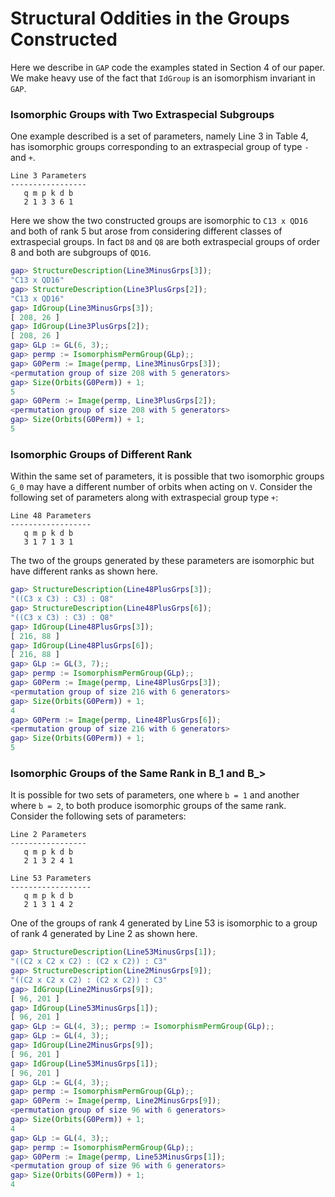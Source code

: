 # Structural Oddities in the Groups Constructed

Here we describe in `GAP` code the examples stated in Section 4 of our paper. We make heavy use of the fact that `IdGroup` is an isomorphism invariant in `GAP`.

### Isomorphic Groups with Two Extraspecial Subgroups

One example described is a set of parameters, namely Line 3 in Table 4, has isomorphic groups corresponding to an extraspecial group of type `-` and `+`.
```
Line 3 Parameters
-----------------
   q m p k d b
   2 1 3 3 6 1
```
Here we show the two constructed groups are isomorphic to `C13 x QD16` and both of rank 5 but arose from considering different classes of extraspecial groups.
In fact `D8` and `Q8` are both extraspecial groups of order 8 and both are subgroups of `QD16`.
```gap
gap> StructureDescription(Line3MinusGrps[3]);
"C13 x QD16"
gap> StructureDescription(Line3PlusGrps[2]);
"C13 x QD16"
gap> IdGroup(Line3MinusGrps[3]);
[ 208, 26 ]
gap> IdGroup(Line3PlusGrps[2]);
[ 208, 26 ]
gap> GLp := GL(6, 3);;
gap> permp := IsomorphismPermGroup(GLp);;
gap> G0Perm := Image(permp, Line3MinusGrps[3]);
<permutation group of size 208 with 5 generators>
gap> Size(Orbits(G0Perm)) + 1;
5
gap> G0Perm := Image(permp, Line3PlusGrps[2]);
<permutation group of size 208 with 5 generators>
gap> Size(Orbits(G0Perm)) + 1;
5
```

### Isomorphic Groups of Different Rank

Within the same set of parameters, it is possible that two isomorphic groups `G_0` may have a different number of orbits when acting on `V`.
Consider the following set of parameters along with extraspecial group type `+`:
```
Line 48 Parameters
------------------
   q m p k d b
   3 1 7 1 3 1
```
The two of the groups generated by these parameters are isomorphic but have different ranks as shown here.
```gap
gap> StructureDescription(Line48PlusGrps[3]);
"((C3 x C3) : C3) : Q8"
gap> StructureDescription(Line48PlusGrps[6]);
"((C3 x C3) : C3) : Q8"
gap> IdGroup(Line48PlusGrps[3]);
[ 216, 88 ]
gap> IdGroup(Line48PlusGrps[6]);
[ 216, 88 ]
gap> GLp := GL(3, 7);;
gap> permp := IsomorphismPermGroup(GLp);;
gap> G0Perm := Image(permp, Line48PlusGrps[3]);
<permutation group of size 216 with 6 generators>
gap> Size(Orbits(G0Perm)) + 1;
4
gap> G0Perm := Image(permp, Line48PlusGrps[6]);
<permutation group of size 216 with 6 generators>
gap> Size(Orbits(G0Perm)) + 1;
5
```

### Isomorphic Groups of the Same Rank in B\_1 and B_>

It is possible for two sets of parameters, one where `b = 1` and another where `b = 2`, to both produce isomorphic groups of the same rank.
Consider the following sets of parameters:
```
Line 2 Parameters
-----------------
   q m p k d b
   2 1 3 2 4 1

Line 53 Parameters
------------------
   q m p k d b
   2 1 3 1 4 2
```
One of the groups of rank 4 generated by Line 53 is isomorphic to a group of rank 4 generated by Line 2 as shown here.
```gap
gap> StructureDescription(Line53MinusGrps[1]);
"((C2 x C2 x C2) : (C2 x C2)) : C3"
gap> StructureDescription(Line2MinusGrps[9]);
"((C2 x C2 x C2) : (C2 x C2)) : C3"
gap> IdGroup(Line2MinusGrps[9]);
[ 96, 201 ]
gap> IdGroup(Line53MinusGrps[1]);
[ 96, 201 ]
gap> GLp := GL(4, 3);; permp := IsomorphismPermGroup(GLp);;
gap> GLp := GL(4, 3);;
gap> IdGroup(Line2MinusGrps[9]);
[ 96, 201 ]
gap> IdGroup(Line53MinusGrps[1]);
[ 96, 201 ]
gap> GLp := GL(4, 3);;
gap> permp := IsomorphismPermGroup(GLp);;
gap> G0Perm := Image(permp, Line2MinusGrps[9]);
<permutation group of size 96 with 6 generators>
gap> Size(Orbits(G0Perm)) + 1;
4
gap> GLp := GL(4, 3);;
gap> permp := IsomorphismPermGroup(GLp);;
gap> G0Perm := Image(permp, Line53MinusGrps[1]);
<permutation group of size 96 with 6 generators>
gap> Size(Orbits(G0Perm)) + 1;
4
```

